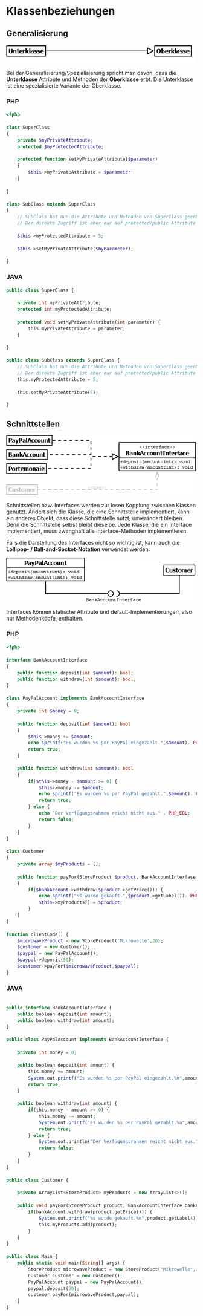 # Klassenbeziehungen
## Generalisierung

![Klassendiagramm](/docs/img/uml-inherit.png)

Bei der Generalisierung/Spezialisierung spricht man davon, dass die **Unterklasse**
Attribute und Methoden der **Oberklasse** erbt. Die Unterklasse ist eine spezialisierte
Variante der Oberklasse.

### PHP
````php
<?php

class SuperClass
{
    private $myPrivateAttribute;
    protected $myProtectedAttribute;
    
    protected function setMyPrivateAttribute($parameter)
    {
        $this->myPrivateAttribute = $parameter;
    }
    
}

class SubClass extends SuperClass
{
    // SubClass hat nun die Attribute und Methoden von SuperClass geerbt
    // Der direkte Zugriff ist aber nur auf protected/public Attribute möglich
    
    $this->myProtectedAttribute = 5;
    
    $this->setMyPrivateAttribute($myParameter);
    
}
````
### JAVA
````php
public class SuperClass {

    private int myPrivateAttribute;
    protected int myProtectedAttribute;
    
    protected void setMyPrivateAttribute(int parameter) {
        this.myPrivateAttribute = parameter;
    }
    
}

public class SubClass extends SuperClass {
    // SubClass hat nun die Attribute und Methoden von SuperClass geerbt
    // Der direkte Zugriff ist aber nur auf protected/public Attribute möglich    
    this.myProtectedAttribute = 5;
    
    this.setMyPrivateAttribute(5);
    
}
````

## Schnittstellen

![Interface](/docs/img/uml-interface.png)

Schnittstellen bzw. Interfaces werden zur losen Kopplung zwischen Klassen genutzt. Ändert sich
die Klasse, die eine Schnittstelle implementiert, kann ein anderes Objekt, dass diese Schnittstelle
nutzt, unverändert bleiben. Denn die Schnittstelle selbst bleibt dieselbe. Jede Klasse, die
ein Interface implementiert, muss zwanghaft alle Interface-Methoden implementieren.

Falls die Darstellung des Interfaces nicht so wichtig ist, kann auch die **Lollipop- / Ball-and-Socket-Notation**
verwendet werden:

![Interface-Lollipop](/docs/img/uml-interface-2.png)

Interfaces können statische Attribute und default-Implementierungen,
also nur Methodenköpfe, enthalten.

### PHP

````php
<?php

interface BankAccountInterface
{
    public function deposit(int $amount): bool;
    public function withdraw(int $amount): bool;
}

class PayPalAccount implements BankAccountInterface
{
    private int $money = 0;

    public function deposit(int $amount): bool
    {
        $this->money += $amount;
        echo sprintf("Es wurden %s per PayPal eingezahlt.",$amount). PHP_EOL;
        return true;
    }

    public function withdraw(int $amount): bool
    {
        if($this->money - $amount >= 0) {
            $this->money -= $amount;
            echo sprintf("Es wurden %s per PayPal gezahlt.",$amount). PHP_EOL;
            return true;
        } else {
            echo "Der Verfügungsrahmen reicht nicht aus." . PHP_EOL;
            return false;
        }
    }
}

class Customer
{
    private array $myProducts = [];

    public function payFor(StoreProduct $product, BankAccountInterface $bankAccount) : void
    {
        if($bankAccount->withdraw($product->getPrice())) {
            echo sprintf("%s wurde gekauft.",$product->getLabel()). PHP_EOL;
            $this->myProducts[] = $product;
        }
    }
}

function clientCode() {
    $microwaveProduct = new StoreProduct('Mikrowelle',20);
    $customer = new Customer();
    $paypal = new PayPalAccount();
    $paypal->deposit(50);
    $customer->payFor($microwaveProduct,$paypal);
}
````

### JAVA

````php

public interface BankAccountInterface {
    public boolean deposit(int amount);
    public boolean withdraw(int amount);
}

public class PayPalAccount implements BankAccountInterface {

    private int money = 0;

    public boolean deposit(int amount) {
        this.money += amount;
        System.out.printf("Es wurden %s per PayPal eingezahlt.%n",amount);
        return true;
    }

    public boolean withdraw(int amount) {
        if(this.money - amount >= 0) {
            this.money -= amount;
            System.out.printf("Es wurden %s per PayPal gezahlt.%n",amount);
            return true;
        } else {
            System.out.println("Der Verfügungsrahmen reicht nicht aus.");
            return false;
        }
    }
}

public class Customer {

    private ArrayList<StoreProduct> myProducts = new ArrayList<>();

    public void payFor(StoreProduct product, BankAccountInterface bankAccount) {
        if(bankAccount.withdraw(product.getPrice())) {
            System.out.printf("%s wurde gekauft.%n",product.getLabel());
            this.myProducts.add(product);
        }
    }
}

public class Main {
    public static void main(String[] args) {
        StoreProduct microwaveProduct = new StoreProduct("Mikrowelle",20);
        Customer customer = new Customer();
        PayPalAccount paypal = new PayPalAccount();
        paypal.deposit(50);
        customer.payFor(microwaveProduct,paypal);
    }
}
````